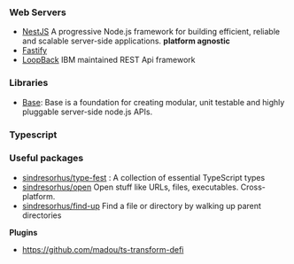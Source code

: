 
### Web Servers
- [NestJS](https://nestjs.com/) A progressive Node.js framework for building efficient, reliable and scalable server-side applications. **platform agnostic**
- [Fastify](/)
- [LoopBack](https://strongloop.com/) IBM maintained REST Api framework

### Libraries
- [Base](https://github.com/base/base): Base is a foundation for creating modular, unit testable and highly pluggable server-side node.js APIs.


### Typescript

### Useful packages
* [sindresorhus/type-fest](https://github.com/sindresorhus/type-fest) : A collection of essential TypeScript types
* [sindresorhus/open](https://github.com/sindresorhus/open) Open stuff like URLs, files, executables. Cross-platform.
* [sindresorhus/find-up](https://github.com/sindresorhus/find-up) Find a file or directory by walking up parent directories


**Plugins**
- https://github.com/madou/ts-transform-defi

